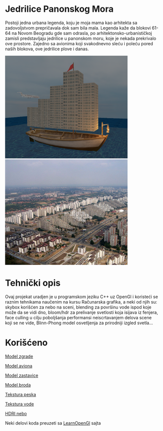 # Jedrilice Panonskog Mora
Postoji jedna urbana legenda, koju je moja mama kao arhitekta sa zadovoljstvom prepričavala dok sam bila mala. Legenda kaže da blokovi 61-64 na Novom Beogradu gde sam odrasla, po arhitektonsko-urbanističkoj zamisli predstavljaju jedrilice u panonskom moru, koje je nekada prekrivalo ove prostore. Zajedno sa avionima koji svakodnevno sleću i poleću pored naših blokova, ove jedrilice plove i danas.

<p float="left">
  <img src="img/mojiblokovi.png" width="400" />
  <img src="img/blokovi.jpg" width="400" /> 
</p>

# Tehnički opis
Ovaj projekat uradjen je u programskom jeziku C++ uz OpenGl i koristeći se raznim tehnikama naučenim na kursu Računarska grafika, a neki od njih su: skybox korišćen za nebo na sceni, blending za površinu vode ispod koje može da se vidi dno, bloom/hdr za prelivanje svetlosti koja isijava iz fenjera, face culling u cilju poboljšanja performansi neiscrtavanjem delova scene koji se ne vide, Blinn-Phong model osvetljenja za prirodniji izgled svetla...

# Korišćeno
[Model zgrade](https://sketchfab.com/3d-models/building-06-162a09fdfe7a4accb69bedb04b633e7f)

[Model aviona](https://sketchfab.com/3d-models/airplane-crj-900-cityjet-02c4fa44604243c2bb48db64506a39af)

[Model zastavice](https://sketchfab.com/3d-models/flag-e947a018194745598df88444bf43de11)

[Model broda](https://sketchfab.com/3d-models/victorian-row-boat-3e9093b6f0ce474da4d8cfea7e01f420)

[Tekstura peska](https://www.sketchuptextureclub.com/textures/nature-elements/sand/underwater-beach-sand-texture-seamless-12740)

[Tekstura vode](https://www.pngkey.com/detail/u2q8u2q8r5y3y3u2_transparent-texture-water-thicker-than-water-a-novel/)

[HDRI nebo](https://hdri-haven.com/hdri/stone-pit-dusk-sky-dome)

Neki delovi koda preuzeti sa [LearnOpenGl](https://learnopengl.com/) sajta
